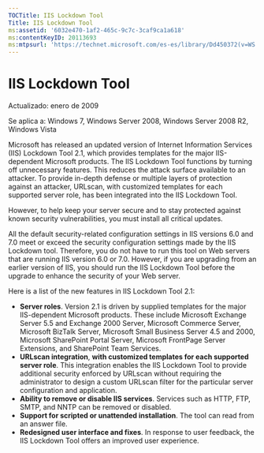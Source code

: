 ```yaml
---
TOCTitle: IIS Lockdown Tool
Title: IIS Lockdown Tool
ms:assetid: '6032e470-1af2-465c-9c7c-3caf9ca1a618'
ms:contentKeyID: 20113693
ms:mtpsurl: 'https://technet.microsoft.com/es-es/library/Dd450372(v=WS.10)'
---
```


IIS Lockdown Tool
=================

Actualizado: enero de 2009

Se aplica a: Windows 7, Windows Server 2008, Windows Server 2008 R2, Windows Vista

Microsoft has released an updated version of Internet Information Services (IIS) Lockdown Tool 2.1, which provides templates for the major IIS-dependent Microsoft products. The IIS Lockdown Tool functions by turning off unnecessary features. This reduces the attack surface available to an attacker. To provide in-depth defense or multiple layers of protection against an attacker, URLscan, with customized templates for each supported server role, has been integrated into the IIS Lockdown Tool.

However, to help keep your server secure and to stay protected against known security vulnerabilities, you must install all critical updates.

All the default security-related configuration settings in IIS versions 6.0 and 7.0 meet or exceed the security configuration settings made by the IIS Lockdown tool. Therefore, you do not have to run this tool on Web servers that are running IIS version 6.0 or 7.0. However, if you are upgrading from an earlier version of IIS, you should run the IIS Lockdown Tool before the upgrade to enhance the security of your Web server.

Here is a list of the new features in IIS Lockdown Tool 2.1:

-   **Server roles**. Version 2.1 is driven by supplied templates for the major IIS-dependent Microsoft products. These include Microsoft Exchange Server 5.5 and Exchange 2000 Server, Microsoft Commerce Server, Microsoft BizTalk Server, Microsoft Small Business Server 4.5 and 2000, Microsoft SharePoint Portal Server, Microsoft FrontPage Server Extensions, and SharePoint Team Services.
-   **URLscan integration**, **with customized templates for each supported server role**. This integration enables the IIS Lockdown Tool to provide additional security enforced by URLscan without requiring the administrator to design a custom URLscan filter for the particular server configuration and application.
-   **Ability to remove or disable IIS services**. Services such as HTTP, FTP, SMTP, and NNTP can be removed or disabled.
-   **Support for scripted or unattended installation**. The tool can read from an answer file.
-   **Redesigned user interface and fixes**. In response to user feedback, the IIS Lockdown Tool offers an improved user experience.
